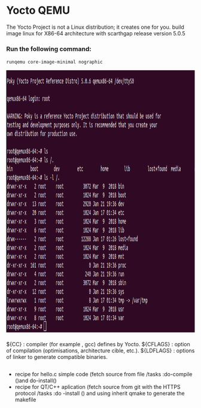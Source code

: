 # Yocto QEMU 
The Yocto Project is not a Linux distribution; it creates one for you.
build image linux  for X86-64 architecture  with scarthgap release version 5.0.5
### Run the following command:

```bash
runqemu core-image-minimal nographic 
```
 <img src="runqemu.png" alt="coonect to the machine  " width="900" height="700"> 
 
#### 
${CC} : compiler (for example , gcc) defines by  Yocto.
${CFLAGS} : option of  compilation (optimisations, architecture cible, etc.).
${LDFLAGS} : options of  linker to generate compatible binaries.
## 
- recipe for hello.c simple code (fetch source from file /tasks :do-compile ()and do-install()
- recipe for QT/C++  aplication (fetch source from git with the HTTPS  protocol /tasks :do -install () and using inherit qmake to generate  the makefile    
